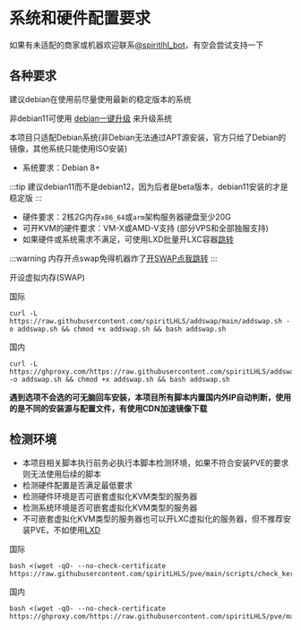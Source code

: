 # 系统和硬件配置要求

如果有未适配的商家或机器欢迎联系[@spiritlhl_bot](https://t.me/spiritlhl_bot)，有空会尝试支持一下

## 各种要求

建议debian在使用前尽量使用最新的稳定版本的系统

非debian11可使用 [debian一键升级](https://github.com/spiritLHLS/one-click-installation-script#%E4%B8%80%E9%94%AE%E5%8D%87%E7%BA%A7%E4%BD%8E%E7%89%88%E6%9C%ACdebian%E4%B8%BAdebian11) 来升级系统

本项目只适配Debian系统(非Debian无法通过APT源安装，官方只给了Debian的镜像，其他系统只能使用ISO安装)

- 系统要求：Debian 8+

:::tip
建议debian11而不是debian12，因为后者是beta版本，debian11安装的才是稳定版
:::

- 硬件要求：2核2G内存```x86_64```或```arm```架构服务器硬盘至少20G
- 可开KVM的硬件要求：VM-X或AMD-V支持 (部分VPS和全部独服支持)
- 如果硬件或系统需求不满足，可使用LXD批量开LXC容器[跳转](https://github.com/spiritLHLS/lxc)

:::warning
内存开点swap免得机器炸了[开SWAP点我跳转](https://github.com/spiritLHLS/addswap)
:::

开设虚拟内存(SWAP)

国际

```shell
curl -L https://raw.githubusercontent.com/spiritLHLS/addswap/main/addswap.sh -o addswap.sh && chmod +x addswap.sh && bash addswap.sh
```

国内

```shell
curl -L https://ghproxy.com/https://raw.githubusercontent.com/spiritLHLS/addswap/main/addswap.sh -o addswap.sh && chmod +x addswap.sh && bash addswap.sh
```

**遇到选项不会选的可无脑回车安装，本项目所有脚本内置国内外IP自动判断，使用的是不同的安装源与配置文件，有使用CDN加速镜像下载**

## 检测环境

- 本项目相关脚本执行前务必执行本脚本检测环境，如果不符合安装PVE的要求则无法使用后续的脚本
- 检测硬件配置是否满足最低要求
- 检测硬件环境是否可嵌套虚拟化KVM类型的服务器
- 检测系统环境是否可嵌套虚拟化KVM类型的服务器
- 不可嵌套虚拟化KVM类型的服务器也可以开LXC虚拟化的服务器，但不推荐安装PVE，不如使用[LXD](https://github.com/spiritLHLS/lxc)

国际

```
bash <(wget -qO- --no-check-certificate https://raw.githubusercontent.com/spiritLHLS/pve/main/scripts/check_kernal.sh)
```

国内

```
bash <(wget -qO- --no-check-certificate https://ghproxy.com/https://raw.githubusercontent.com/spiritLHLS/pve/main/scripts/check_kernal.sh)
```

<br/>
<br/>

